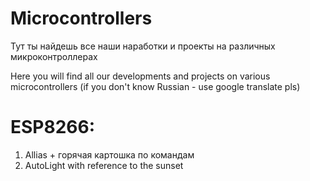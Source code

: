 # Microcontrollers
Тут ты найдешь все наши наработки и проекты на различных микроконтроллерах

Here you will find all our developments and projects on various microcontrollers (if you don't know Russian - use google translate pls)

# ESP8266:

1. Allias + горячая картошка по командам
2. AutoLight with reference to the sunset
